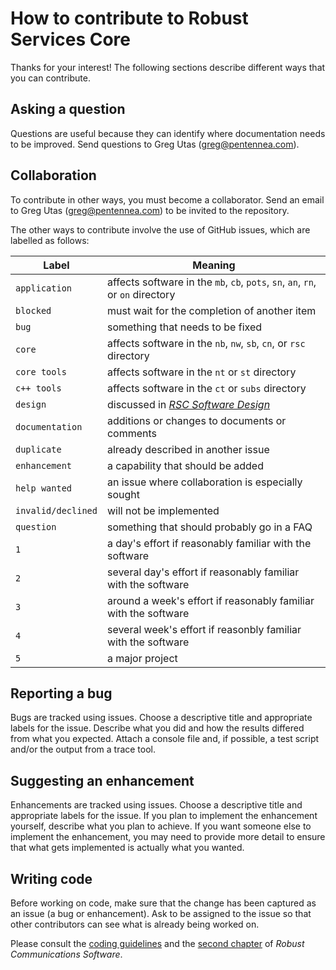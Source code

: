 # How to contribute to Robust Services Core

Thanks for your interest!  The following sections describe different ways that you can
contribute.

## Asking a question
Questions are useful because they can identify where documentation needs to be improved.
Send questions to Greg Utas (greg@pentennea.com).

## Collaboration
To contribute in other ways, you must become a collaborator.  Send an email to Greg Utas
(greg@pentennea.com) to be invited to the repository.

The other ways to contribute involve the use of GitHub issues, which are labelled as follows:

Label | Meaning
------|--------
`application` | affects software in the `mb`, `cb`, `pots`, `sn`, `an`, `rn`, or `on` directory
`blocked` | must wait for the completion of another item
`bug` | something that needs to be fixed
`core` | affects software in the `nb`, `nw`, `sb`, `cn`, or `rsc` directory
`core tools` | affects software in the `nt` or `st` directory
`c++ tools` | affects software in the `ct` or `subs` directory
`design` | discussed in [_RSC Software Design_](/docs/RSC-Software-Design.pdf)
`documentation` | additions or changes to documents or comments
`duplicate` | already described in another issue
`enhancement` | a capability that should be added
`help wanted` | an issue where collaboration is especially sought
`invalid/declined` | will not be implemented
`question` | something that should probably go in a FAQ
`1` | a day's effort if reasonably familiar with the software
`2` | several day's effort if reasonably familiar with the software
`3` | around a week's effort if reasonably familiar with the software
`4` | several week's effort if reasonbly familiar with the software
`5` | a major project

## Reporting a bug
Bugs are tracked using issues.  Choose a descriptive title and appropriate labels for the
issue.  Describe what you did and how the results differed from what you expected.  Attach
a console file and, if possible, a test script and/or the output from a trace tool.

## Suggesting an enhancement
Enhancements are tracked using issues.  Choose a descriptive title and appropriate labels
for the issue.  If you plan to implement the enhancement yourself, describe what you plan
to achieve.  If you want someone else to implement the enhancement, you may need to provide
more detail to ensure that what gets implemented is actually what you wanted.

## Writing code
Before working on code, make sure that the change has been captured as an issue (a bug or
enhancement).  Ask to be assigned to the issue so that other contributors can see what is
already being worked on.

Please consult the [coding guidelines](/docs/RSC-Coding-Guidelines.md) and the [second
chapter](/docs/RCS-chapter-2.pdf) of *Robust Communications Software*.
